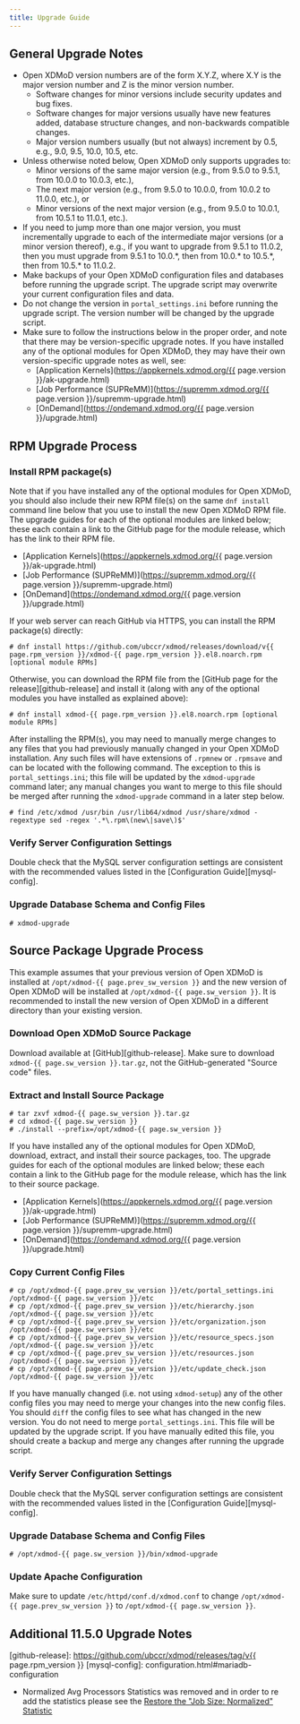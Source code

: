 ```yaml
---
title: Upgrade Guide
---
```


General Upgrade Notes
---------------------

- Open XDMoD version numbers are of the form X.Y.Z, where X.Y is the major
  version number and Z is the minor version number.
    - Software changes for minor versions include security updates and bug
      fixes.
    - Software changes for major versions usually have new features added,
      database structure changes, and non-backwards compatible changes.
    - Major version numbers usually (but not always) increment by 0.5, e.g.,
      9.0, 9.5, 10.0, 10.5, etc.
- Unless otherwise noted below, Open XDMoD only supports upgrades to:
    - Minor versions of the same major version (e.g., from 9.5.0 to 9.5.1,
      from 10.0.0 to 10.0.3, etc.),
    - The next major version (e.g., from 9.5.0 to 10.0.0, from 10.0.2 to
      11.0.0, etc.), or
    - Minor versions of the next major version (e.g., from 9.5.0 to 10.0.1,
      from 10.5.1 to 11.0.1, etc.).
- If you need to jump more than one major version, you must incrementally
  upgrade to each of the intermediate major versions (or a minor version
  thereof), e.g., if you want to upgrade from 9.5.1 to 11.0.2, then you must
  upgrade from 9.5.1 to 10.0.\*, then from 10.0.\* to 10.5.\*, then from
  10.5.\* to 11.0.2.
- Make backups of your Open XDMoD configuration files and databases before
  running the upgrade script. The upgrade script may overwrite your current
  configuration files and data.
- Do not change the version in `portal_settings.ini` before running the
  upgrade script. The version number will be changed by the upgrade
  script.
- Make sure to follow the instructions below in the proper order, and note that
  there may be version-specific upgrade notes. If you have installed any of the
  optional modules for Open XDMoD, they may have their own version-specific
  upgrade notes as well, see:
    - [Application Kernels](https://appkernels.xdmod.org/{{ page.version }}/ak-upgrade.html)
    - [Job Performance (SUPReMM)](https://supremm.xdmod.org/{{ page.version }}/supremm-upgrade.html)
    - [OnDemand](https://ondemand.xdmod.org/{{ page.version }}/upgrade.html)

RPM Upgrade Process
-------------------

### Install RPM package(s)

Note that if you have installed any of the optional modules for Open XDMoD, you
should also include their new RPM file(s) on the same `dnf install` command
line below that you use to install the new Open XDMoD RPM file. The upgrade
guides for each of the optional modules are linked below; these each contain a
link to the GitHub page for the module release, which has the link to their
RPM file.

- [Application Kernels](https://appkernels.xdmod.org/{{ page.version }}/ak-upgrade.html)
- [Job Performance (SUPReMM)](https://supremm.xdmod.org/{{ page.version }}/supremm-upgrade.html)
- [OnDemand](https://ondemand.xdmod.org/{{ page.version }}/upgrade.html)

If your web server can reach GitHub via HTTPS, you can install the RPM
package(s) directly:

    # dnf install https://github.com/ubccr/xdmod/releases/download/v{{ page.rpm_version }}/xdmod-{{ page.rpm_version }}.el8.noarch.rpm [optional module RPMs]

Otherwise, you can download the RPM file from the [GitHub page for the
release][github-release] and install it (along with any of the optional modules
you have installed as explained above):

    # dnf install xdmod-{{ page.rpm_version }}.el8.noarch.rpm [optional module RPMs]

After installing the RPM(s), you may need to manually merge changes to any
files that you had previously manually changed in your Open XDMoD installation.
Any such files will have extensions of `.rpmnew` or `.rpmsave` and can be
located with the following command. The exception to this is
`portal_settings.ini`; this file will be updated by the `xdmod-upgrade` command
later; any manual changes you want to merge to this file should be merged after
running the `xdmod-upgrade` command in a later step below.

    # find /etc/xdmod /usr/bin /usr/lib64/xdmod /usr/share/xdmod -regextype sed -regex '.*\.rpm\(new\|save\)$'

### Verify Server Configuration Settings

Double check that the MySQL server configuration settings are consistent with
the recommended values listed in the [Configuration Guide][mysql-config].

### Upgrade Database Schema and Config Files

    # xdmod-upgrade

Source Package Upgrade Process
------------------------------

This example assumes that your previous version of Open XDMoD is installed at
`/opt/xdmod-{{ page.prev_sw_version }}` and the new version of Open XDMoD will be installed at
`/opt/xdmod-{{ page.sw_version }}`.  It is recommended to install the new version of Open XDMoD
in a different directory than your existing version.

### Download Open XDMoD Source Package

Download available at [GitHub][github-release]. Make sure to download
`xdmod-{{ page.sw_version }}.tar.gz`, not the GitHub-generated "Source code"
files.

### Extract and Install Source Package

    # tar zxvf xdmod-{{ page.sw_version }}.tar.gz
    # cd xdmod-{{ page.sw_version }}
    # ./install --prefix=/opt/xdmod-{{ page.sw_version }}

If you have installed any of the optional modules for Open XDMoD, download,
extract, and install their source packages, too. The upgrade guides for
each of the optional modules are linked below; these each contain a link to
the GitHub page for the module release, which has the link to their source
package.

- [Application Kernels](https://appkernels.xdmod.org/{{ page.version }}/ak-upgrade.html)
- [Job Performance (SUPReMM)](https://supremm.xdmod.org/{{ page.version }}/supremm-upgrade.html)
- [OnDemand](https://ondemand.xdmod.org/{{ page.version }}/upgrade.html)

### Copy Current Config Files

    # cp /opt/xdmod-{{ page.prev_sw_version }}/etc/portal_settings.ini /opt/xdmod-{{ page.sw_version }}/etc
    # cp /opt/xdmod-{{ page.prev_sw_version }}/etc/hierarchy.json      /opt/xdmod-{{ page.sw_version }}/etc
    # cp /opt/xdmod-{{ page.prev_sw_version }}/etc/organization.json   /opt/xdmod-{{ page.sw_version }}/etc
    # cp /opt/xdmod-{{ page.prev_sw_version }}/etc/resource_specs.json /opt/xdmod-{{ page.sw_version }}/etc
    # cp /opt/xdmod-{{ page.prev_sw_version }}/etc/resources.json      /opt/xdmod-{{ page.sw_version }}/etc
    # cp /opt/xdmod-{{ page.prev_sw_version }}/etc/update_check.json   /opt/xdmod-{{ page.sw_version }}/etc

If you have manually changed (i.e. not using `xdmod-setup`) any of the
other config files you may need to merge your changes into the new
config files.  You should `diff` the config files to see what has
changed in the new version.  You do not need to merge
`portal_settings.ini`.  This file will be updated by the upgrade script.
If you have manually edited this file, you should create a backup and
merge any changes after running the upgrade script.

### Verify Server Configuration Settings

Double check that the MySQL server configuration settings are consistent with
the recommended values listed in the [Configuration Guide][mysql-config].

### Upgrade Database Schema and Config Files

    # /opt/xdmod-{{ page.sw_version }}/bin/xdmod-upgrade

### Update Apache Configuration

Make sure to update `/etc/httpd/conf.d/xdmod.conf` to change
`/opt/xdmod-{{ page.prev_sw_version }}` to `/opt/xdmod-{{ page.sw_version }}`.

Additional 11.5.0 Upgrade Notes
-------------------

[github-release]: https://github.com/ubccr/xdmod/releases/tag/v{{ page.rpm_version }}
[mysql-config]: configuration.html#mariadb-configuration

- Normalized Avg Processors Statistics was removed and in order to re add the statistics
  please see the [Restore the "Job Size: Normalized" Statistic](howto-normalized-avg-processors.html)
